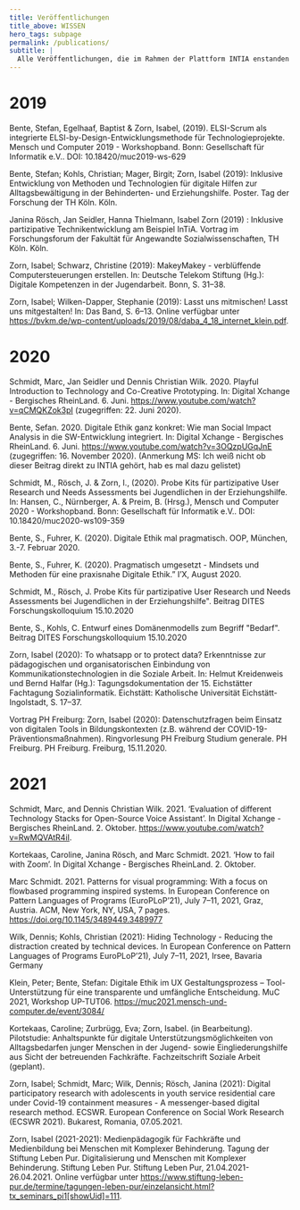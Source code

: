 ```yaml
---
title: Veröffentlichungen
title_above: WISSEN
hero_tags: subpage
permalink: /publications/
subtitle: |
  Alle Veröffentlichungen, die im Rahmen der Plattform INTIA enstanden sind.
---
```


# 2019

Bente, Stefan, Egelhaaf, Baptist & Zorn, Isabel, (2019). ELSI-Scrum als integrierte ELSI-by-Design-Entwicklungsmethode für Technologieprojekte. Mensch und Computer 2019 - Workshopband. Bonn: Gesellschaft für Informatik e.V.. DOI: 10.18420/muc2019-ws-629

Bente, Stefan; Kohls, Christian; Mager, Birgit; Zorn, Isabel (2019): Inklusive Entwicklung von Methoden und Technologien für digitale Hilfen zur Alltagsbewältigung in der Behinderten- und Erziehungshilfe. Poster. Tag der Forschung der TH Köln. Köln.

Janina Rösch, Jan Seidler, Hanna Thielmann, Isabel Zorn (2019) : Inklusive partizipative Technikentwicklung am Beispiel InTiA. Vortrag im Forschungsforum der Fakultät für Angewandte Sozialwissenschaften, TH Köln. Köln.

Zorn, Isabel; Schwarz, Christine (2019): MakeyMakey - verblüffende Computersteuerungen erstellen. In: Deutsche Telekom Stiftung (Hg.): Digitale Kompetenzen in der Jugendarbeit. Bonn, S. 31–38.

Zorn, Isabel; Wilken-Dapper, Stephanie (2019): Lasst uns mitmischen! Lasst uns mitgestalten! In: Das Band, S. 6–13. Online verfügbar unter https://bvkm.de/wp-content/uploads/2019/08/daba_4_18_internet_klein.pdf.

# 2020

Schmidt, Marc, Jan Seidler und Dennis Christian Wilk. 2020. Playful Introduction to Technology and Co-Creative Prototyping. In: Digital Xchange - Bergisches RheinLand. 6. Juni. https://www.youtube.com/watch?v=qCMQKZok3pI (zugegriffen: 22. Juni 2020).

Bente, Sefan. 2020. Digitale Ethik ganz konkret: Wie man Social Impact Analysis in die SW-Entwicklung integriert. In: Digital Xchange - Bergisches RheinLand. 6. Juni. https://www.youtube.com/watch?v=3OQzpUGqJnE (zugegriffen: 16. November 2020). (Anmerkung MS: Ich weiß nicht ob dieser Beitrag direkt zu INTIA gehört, hab es mal dazu gelistet)

Schmidt, M., Rösch, J. & Zorn, I., (2020). Probe Kits für partizipative User Research und Needs Assessments bei Jugendlichen in der Erziehungshilfe. In: Hansen, C., Nürnberger, A. & Preim, B. (Hrsg.), Mensch und Computer 2020 - Workshopband. Bonn: Gesellschaft für Informatik e.V.. DOI: 10.18420/muc2020-ws109-359

Bente, S., Fuhrer, K. (2020). Digitale Ethik mal pragmatisch. OOP, München, 3.-7. Februar 2020.

Bente, S., Fuhrer, K. (2020). Pragmatisch umgesetzt - Mindsets und Methoden für eine praxisnahe Digitale Ethik.” I’X, August 2020.

Schmidt, M., Rösch, J. Probe Kits für partizipative User Research und Needs Assessments bei Jugendlichen in der Erziehungshilfe". Beitrag DITES Forschungskolloquium 15.10.2020

Bente, S., Kohls, C. Entwurf eines Domänenmodells zum Begriff "Bedarf". Beitrag DITES Forschungskolloquium 15.10.2020

Zorn, Isabel (2020): To whatsapp or to protect data? Erkenntnisse zur pädagogischen und organisatorischen Einbindung von Kommunikationstechnologien in die Soziale Arbeit. In: Helmut Kreidenweis und Bernd Halfar (Hg.): Tagungsdokumentation der 15. Eichstätter Fachtagung Sozialinformatik. Eichstätt: Katholische Universität Eichstätt-Ingolstadt, S. 17–37.

Vortrag PH Freiburg: Zorn, Isabel (2020): Datenschutzfragen beim Einsatz von digitalen Tools in Bildungskontexten (z.B. während der COVID-19-Präventionsmaßnahmen). Ringvorlesung PH Freiburg Studium generale. PH Freiburg. PH Freiburg. Freiburg, 15.11.2020.

# 2021

Schmidt, Marc, and Dennis Christian Wilk. 2021. ‘Evaluation of different Technology Stacks for Open-Source Voice Assistant’. In Digital Xchange - Bergisches RheinLand. 2. Oktober. https://www.youtube.com/watch?v=RwMQVAtR4iI.

Kortekaas, Caroline, Janina Rösch, and Marc Schmidt. 2021. ‘How to fail with Zoom’. In Digital Xchange - Bergisches RheinLand. 2. Oktober.

Marc Schmidt. 2021. Patterns for visual programming: With a focus on flowbased
programming inspired systems. In European Conference on Pattern
Languages of Programs (EuroPLoP’21), July 7–11, 2021, Graz, Austria. ACM,
New York, NY, USA, 7 pages. https://doi.org/10.1145/3489449.3489977

Wilk, Dennis; Kohls, Christian (2021): Hiding Technology - Reducing the
distraction created by technical devices. In European Conference on Pattern
Languages of Programs EuroPLoP’21), July 7–11, 2021, Irsee, Bavaria Germany

Klein, Peter; Bente, Stefan: Digitale Ethik im UX Gestaltungsprozess – Tool-Unterstützung für eine transparente und umfängliche Entscheidung. MuC 2021, Workshop UP-TUT06. https://muc2021.mensch-und-computer.de/event/3084/

Kortekaas, Caroline; Zurbrügg, Eva; Zorn, Isabel. (in Bearbeitung). Pilotstudie: Anhaltspunkte für digitale Unterstützungsmöglichkeiten von Alltagsbedarfen junger Menschen in der Jugend- sowie Eingliederungshilfe aus Sicht der betreuenden Fachkräfte. Fachzeitschrift Soziale Arbeit (geplant).

Zorn, Isabel; Schmidt, Marc; Wilk, Dennis; Rösch, Janina (2021): Digital participatory research with adolescents in youth service residential care under Covid-19 containment measures - A messenger-based digital research method. ECSWR. European Conference on Social Work Research (ECSWR 2021). Bukarest, Romania, 07.05.2021.

Zorn, Isabel (2021-2021): Medienpädagogik für Fachkräfte und Medienbildung bei Menschen mit Komplexer Behinderung. Tagung der Stiftung Leben Pur. Digitalisierung und Menschen mit Komplexer Behinderung. Stiftung Leben Pur. Stiftung Leben Pur, 21.04.2021-26.04.2021. Online verfügbar unter https://www.stiftung-leben-pur.de/termine/tagungen-leben-pur/einzelansicht.html?tx_seminars_pi1[showUid]=111.
